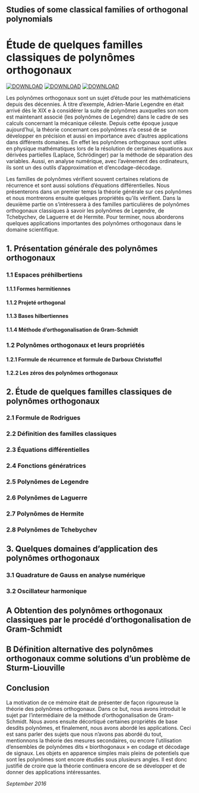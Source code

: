 ## Studies of some classical families of orthogonal polynomials
# Étude de quelques familles classiques de polynômes orthogonaux

[![DOWNLOAD](https://img.shields.io/github/downloads-pre/atom/atom/latest/total.svg?style=for-the-badge)](https://github.com/kenn44/classical-families-of-orthogonal-polynomials/raw/master/notrem%C3%A9moire.pdf)
[![DOWNLOAD](https://img.shields.io/badge/Link-Beamer-brightgreen.svg)](https://github.com/kenn44/classical-families-of-orthogonal-polynomials-beamer/raw/master/beamerm%C3%A9moire.pdf)
[![DOWNLOAD](https://img.shields.io/badge/Link-Errata-brightgreen.svg)](https://github.com/kenn44/classical-families-of-orthogonal-polynomials-errata/raw/master/errata.pdf)

Les polynômes orthogonaux sont un sujet d’étude pour les mathématiciens depuis des décennies. À titre d’exemple, Adrien-Marie Legendre en était arrivé dès le XIX e à considérer la suite de polynômes auxquelles son nom est maintenant associé (les polynômes de Legendre) dans le cadre de ses calculs concernant la mécanique céleste. Depuis cette époque jusque aujourd’hui, la théorie concernant ces polynômes n’a cessé de se développer en précision et aussi en importance avec d’autres applications dans différents domaines. En effet les polynômes orthogonaux sont utiles en physique mathématiques lors de la résolution de certaines équations aux dérivées partielles (Laplace, Schrödinger) par la méthode de séparation des variables. Aussi, en analyse numérique, avec l’avènement des ordinateurs, ils sont un des outils d’approximation et d’encodage-décodage.

Les familles de polynômes vérifient souvent certaines relations de récurrence et sont aussi solutions d’équations différentielles. Nous présenterons dans un premier temps la théorie générale sur ces polynômes et nous montrerons ensuite quelques propriétés qu’ils vérifient. Dans la deuxième partie on s’intéressera à des familles particulières de polynômes orthogonaux classiques à savoir les polynômes de Legendre, de Tchebychev, de Laguerre et de Hermite. Pour terminer, nous aborderons quelques applications importantes des polynômes orthogonaux dans le domaine scientifique.

## 1. Présentation générale des polynômes orthogonaux
### 1.1 Espaces préhilbertiens
#### 1.1.1 Formes hermitiennes
#### 1.1.2 Projeté orthogonal
#### 1.1.3 Bases hilbertiennes
#### 1.1.4 Méthode d’orthogonalisation de Gram-Schmidt
### 1.2 Polynômes orthogonaux et leurs propriétés
#### 1.2.1 Formule de récurrence et formule de Darboux Christoffel
#### 1.2.2 Les zéros des polynômes orthogonaux

## 2. Étude de quelques familles classiques de polynômes orthogonaux
### 2.1 Formule de Rodrigues
### 2.2 Définition des familles classiques
### 2.3 Équations différentielles
### 2.4 Fonctions génératrices
### 2.5 Polynômes de Legendre
### 2.6 Polynômes de Laguerre
### 2.7 Polynômes de Hermite
### 2.8 Polynômes de Tchebychev

## 3. Quelques domaines d’application des polynômes orthogonaux
### 3.1 Quadrature de Gauss en analyse numérique
### 3.2 Oscillateur harmonique

## A Obtention des polynômes orthogonaux classiques par le procédé d’orthogonalisation de Gram-Schmidt

## B Définition alternative des polynômes orthogonaux comme solutions d’un problème de Sturm-Liouville

## Conclusion

La motivation de ce mémoire était de présenter de façon rigoureuse la théorie des polynômes orthogonaux. Dans ce but, nous avons introduit le sujet par l’intermédiaire de la méthode d’orthogonalisation de Gram-Schmidt. Nous avons ensuite décortiqué certaines propriétés de base desdits polynômes, et finalement, nous avons abordé les applications.
Ceci est sans parler des sujets que nous n’avons pas abordé du tout, mentionnons la théorie des mesures secondaires, ou encore l’utilisation d’ensembles de polynômes dits « biorthogonaux » en codage et décodage de signaux.
Les objets en apparence simples mais pleins de potentiels que sont les polynômes sont encore étudiés sous plusieurs angles. Il est donc justifié de croire que la théorie continuera encore de se développer et de donner des applications intéressantes.

*September 2016*